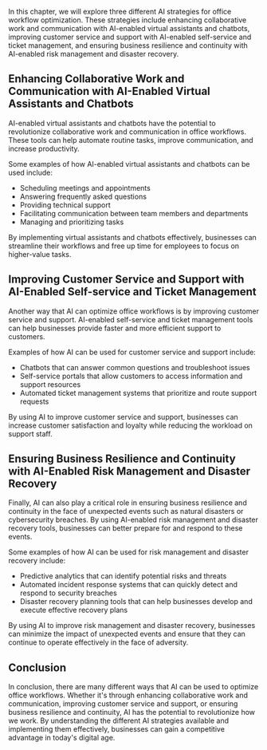 
In this chapter, we will explore three different AI strategies for office workflow optimization. These strategies include enhancing collaborative work and communication with AI-enabled virtual assistants and chatbots, improving customer service and support with AI-enabled self-service and ticket management, and ensuring business resilience and continuity with AI-enabled risk management and disaster recovery.

Enhancing Collaborative Work and Communication with AI-Enabled Virtual Assistants and Chatbots
----------------------------------------------------------------------------------------------

AI-enabled virtual assistants and chatbots have the potential to revolutionize collaborative work and communication in office workflows. These tools can help automate routine tasks, improve communication, and increase productivity.

Some examples of how AI-enabled virtual assistants and chatbots can be used include:

* Scheduling meetings and appointments
* Answering frequently asked questions
* Providing technical support
* Facilitating communication between team members and departments
* Managing and prioritizing tasks

By implementing virtual assistants and chatbots effectively, businesses can streamline their workflows and free up time for employees to focus on higher-value tasks.

Improving Customer Service and Support with AI-Enabled Self-service and Ticket Management
-----------------------------------------------------------------------------------------

Another way that AI can optimize office workflows is by improving customer service and support. AI-enabled self-service and ticket management tools can help businesses provide faster and more efficient support to customers.

Examples of how AI can be used for customer service and support include:

* Chatbots that can answer common questions and troubleshoot issues
* Self-service portals that allow customers to access information and support resources
* Automated ticket management systems that prioritize and route support requests

By using AI to improve customer service and support, businesses can increase customer satisfaction and loyalty while reducing the workload on support staff.

Ensuring Business Resilience and Continuity with AI-Enabled Risk Management and Disaster Recovery
-------------------------------------------------------------------------------------------------

Finally, AI can also play a critical role in ensuring business resilience and continuity in the face of unexpected events such as natural disasters or cybersecurity breaches. By using AI-enabled risk management and disaster recovery tools, businesses can better prepare for and respond to these events.

Some examples of how AI can be used for risk management and disaster recovery include:

* Predictive analytics that can identify potential risks and threats
* Automated incident response systems that can quickly detect and respond to security breaches
* Disaster recovery planning tools that can help businesses develop and execute effective recovery plans

By using AI to improve risk management and disaster recovery, businesses can minimize the impact of unexpected events and ensure that they can continue to operate effectively in the face of adversity.

Conclusion
----------

In conclusion, there are many different ways that AI can be used to optimize office workflows. Whether it's through enhancing collaborative work and communication, improving customer service and support, or ensuring business resilience and continuity, AI has the potential to revolutionize how we work. By understanding the different AI strategies available and implementing them effectively, businesses can gain a competitive advantage in today's digital age.
